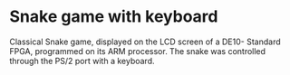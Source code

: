 # **Snake game with keyboard**

Classical Snake game, displayed on the LCD screen of a DE10- Standard FPGA, programmed on its ARM processor. 
The snake was controlled through the PS/2 port with a keyboard.
